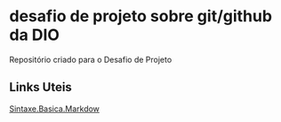 # desafio de projeto sobre git/github da DIO
Repositório criado para o Desafio de Projeto

## Links Uteis
[Sintaxe.Basica.Markdow](https://www.markdownguide.org/basic-syntax/)
